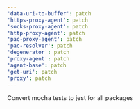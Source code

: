 ```yaml
---
'data-uri-to-buffer': patch
'https-proxy-agent': patch
'socks-proxy-agent': patch
'http-proxy-agent': patch
'pac-proxy-agent': patch
'pac-resolver': patch
'degenerator': patch
'proxy-agent': patch
'agent-base': patch
'get-uri': patch
'proxy': patch
---
```


Convert mocha tests to jest for all packages
